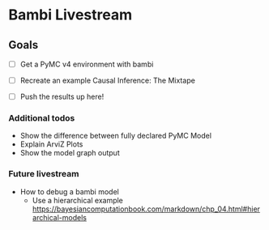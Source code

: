 # Bambi Livestream
## Goals
- [ ] Get a PyMC v4 environment with bambi
- [ ] Recreate an example Causal Inference: The Mixtape
- [ ] Push the results up here!


### Additional todos
* Show the difference between fully declared PyMC Model
* Explain ArviZ Plots
* Show the model graph output

### Future livestream
* How to debug a bambi model
  * Use a hierarchical example https://bayesiancomputationbook.com/markdown/chp_04.html#hierarchical-models
